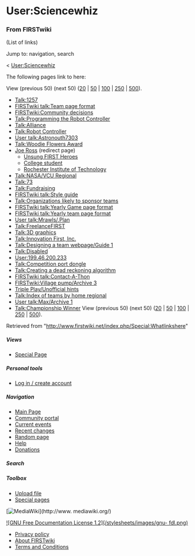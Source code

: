 # User:Sciencewhiz

### From FIRSTwiki

(List of links)

Jump to: navigation, search

&lt; [User:Sciencewhiz](/index.php?title=User:Sciencewhiz&redirect=no
"User:Sciencewhiz" )  

The following pages link to here:

View (previous 50) (next 50)
([20](/index.php?title=Special:Whatlinkshere/User:Sciencewhiz&limit=20&from=0
"Special:Whatlinkshere/User:Sciencewhiz" ) |
[50](/index.php?title=Special:Whatlinkshere/User:Sciencewhiz&limit=50&from=0
"Special:Whatlinkshere/User:Sciencewhiz" ) |
[100](/index.php?title=Special:Whatlinkshere/User:Sciencewhiz&limit=100&from=0
"Special:Whatlinkshere/User:Sciencewhiz" ) |
[250](/index.php?title=Special:Whatlinkshere/User:Sciencewhiz&limit=250&from=0
"Special:Whatlinkshere/User:Sciencewhiz" ) |
[500](/index.php?title=Special:Whatlinkshere/User:Sciencewhiz&limit=500&from=0
"Special:Whatlinkshere/User:Sciencewhiz" )).

  * [Talk:1257](/index.php/Talk:1257 "Talk:1257" )
  * [FIRSTwiki talk:Team page format](/index.php/FIRSTwiki_talk:Team_page_format "FIRSTwiki talk:Team page format" )
  * [FIRSTwiki:Community decisions](/index.php/FIRSTwiki:Community_decisions "FIRSTwiki:Community decisions" )
  * [Talk:Programming the Robot Controller](/index.php/Talk:Programming_the_Robot_Controller "Talk:Programming the Robot Controller" )
  * [Talk:Alliance](/index.php/Talk:Alliance "Talk:Alliance" )
  * [Talk:Robot Controller](/index.php/Talk:Robot_Controller "Talk:Robot Controller" )
  * [User talk:Astronouth7303](/index.php/User_talk:Astronouth7303 "User talk:Astronouth7303" )
  * [Talk:Woodie Flowers Award](/index.php/Talk:Woodie_Flowers_Award "Talk:Woodie Flowers Award" )
  * [Joe Ross](/index.php?title=Joe_Ross&redirect=no "Joe Ross" ) (redirect page) 
    * [Unsung FIRST Heroes](/index.php/Unsung_FIRST_Heroes "Unsung FIRST Heroes" )
    * [College student](/index.php/College_student "College student" )
    * [Rochester Institute of Technology](/index.php/Rochester_Institute_of_Technology "Rochester Institute of Technology" )
  * [Talk:NASA/VCU Regional](/index.php/Talk:NASA/VCU_Regional "Talk:NASA/VCU Regional" )
  * [Talk:73](/index.php/Talk:73 "Talk:73" )
  * [Talk:Fundraising](/index.php/Talk:Fundraising "Talk:Fundraising" )
  * [FIRSTwiki talk:Style guide](/index.php/FIRSTwiki_talk:Style_guide "FIRSTwiki talk:Style guide" )
  * [Talk:Organizations likely to sponsor teams](/index.php/Talk:Organizations_likely_to_sponsor_teams "Talk:Organizations likely to sponsor teams" )
  * [FIRSTwiki talk:Yearly Game page format](/index.php/FIRSTwiki_talk:Yearly_Game_page_format "FIRSTwiki talk:Yearly Game page format" )
  * [FIRSTwiki talk:Yearly team page format](/index.php/FIRSTwiki_talk:Yearly_team_page_format "FIRSTwiki talk:Yearly team page format" )
  * [User talk:Mrawls/.Plan](/index.php/User_talk:Mrawls/.Plan "User talk:Mrawls/.Plan" )
  * [Talk:FreelanceFIRST](/index.php/Talk:FreelanceFIRST "Talk:FreelanceFIRST" )
  * [Talk:3D graphics](/index.php/Talk:3D_graphics "Talk:3D graphics" )
  * [Talk:Innovation First, Inc.](/index.php/Talk:Innovation_First%2C_Inc. "Talk:Innovation First, Inc." )
  * [Talk:Designing a team webpage/Guide 1](/index.php/Talk:Designing_a_team_webpage/Guide_1 "Talk:Designing a team webpage/Guide 1" )
  * [Talk:Disabled](/index.php/Talk:Disabled "Talk:Disabled" )
  * [User:199.46.200.233](/index.php/User:199.46.200.233 "User:199.46.200.233" )
  * [Talk:Competition port dongle](/index.php/Talk:Competition_port_dongle "Talk:Competition port dongle" )
  * [Talk:Creating a dead reckoning algorithm](/index.php/Talk:Creating_a_dead_reckoning_algorithm "Talk:Creating a dead reckoning algorithm" )
  * [FIRSTwiki talk:Contact-A-Thon](/index.php/FIRSTwiki_talk:Contact-A-Thon "FIRSTwiki talk:Contact-A-Thon" )
  * [FIRSTwiki:Village pump/Archive 3](/index.php/FIRSTwiki:Village_pump/Archive_3 "FIRSTwiki:Village pump/Archive 3" )
  * [Triple Play/Unofficial hints](/index.php/Triple_Play/Unofficial_hints "Triple Play/Unofficial hints" )
  * [Talk:Index of teams by home regional](/index.php/Talk:Index_of_teams_by_home_regional "Talk:Index of teams by home regional" )
  * [User talk:Max/Archive 1](/index.php/User_talk:Max/Archive_1 "User talk:Max/Archive 1" )
  * [Talk:Championship Winner](/index.php/Talk:Championship_Winner "Talk:Championship Winner" )
View (previous 50) (next 50)
([20](/index.php?title=Special:Whatlinkshere/User:Sciencewhiz&limit=20&from=0
"Special:Whatlinkshere/User:Sciencewhiz" ) |
[50](/index.php?title=Special:Whatlinkshere/User:Sciencewhiz&limit=50&from=0
"Special:Whatlinkshere/User:Sciencewhiz" ) |
[100](/index.php?title=Special:Whatlinkshere/User:Sciencewhiz&limit=100&from=0
"Special:Whatlinkshere/User:Sciencewhiz" ) |
[250](/index.php?title=Special:Whatlinkshere/User:Sciencewhiz&limit=250&from=0
"Special:Whatlinkshere/User:Sciencewhiz" ) |
[500](/index.php?title=Special:Whatlinkshere/User:Sciencewhiz&limit=500&from=0
"Special:Whatlinkshere/User:Sciencewhiz" )).

Retrieved from "<http://www.firstwiki.net/index.php/Special:Whatlinkshere>"

##### Views

  * [Special Page](/index.php/Special:Whatlinkshere/User:Sciencewhiz)

##### Personal tools

  * [Log in / create account](/index.php?title=Special:Userlogin&returnto=Special:Whatlinkshere)

[](/index.php/Main_Page "Main Page" )

##### Navigation

  * [Main Page](/index.php/Main_Page)
  * [Community portal](/index.php/FIRSTwiki:Community_portal)
  * [Current events](/index.php/Current_events)
  * [Recent changes](/index.php/Special:Recentchanges)
  * [Random page](/index.php/Special:Random)
  * [Help](/index.php/Help:Contents)
  * [Donations](/index.php/FIRSTwiki:Site_support)

##### Search



##### Toolbox

  * [Upload file](/index.php/Special:Upload)
  * [Special pages](/index.php/Special:Specialpages)

[![MediaWiki](/skins/common/images/poweredby_mediawiki_88x31.png)](http://www.
mediawiki.org/)

[![GNU Free Documentation License 1.2](/stylesheets/images/gnu-
fdl.png)](http://www.gnu.org/copyleft/fdl.html)

  * [Privacy policy](/index.php/FIRSTwiki:Privacy_policy "FIRSTwiki:Privacy policy" )
  * [About FIRSTwiki](/index.php/FIRSTwiki:About "FIRSTwiki:About" )
  * [Terms and Conditions](/index.php/FIRSTwiki:Terms_and_conditions "FIRSTwiki:Terms and conditions" )


